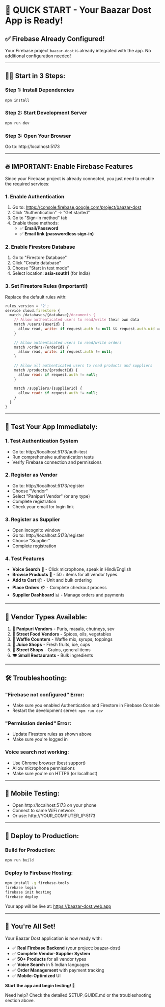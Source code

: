 # 🚀 QUICK START - Your Baazar Dost App is Ready!

## ✅ Firebase Already Configured!
Your Firebase project `baazar-dost` is already integrated with the app. No additional configuration needed!

---

## 🏃‍♂️ Start in 3 Steps:

### **Step 1: Install Dependencies**
```bash
npm install
```

### **Step 2: Start Development Server**
```bash
npm run dev
```

### **Step 3: Open Your Browser**
Go to: http://localhost:5173

---

## 🔥 **IMPORTANT: Enable Firebase Features**

Since your Firebase project is already connected, you just need to enable the required services:

### **1. Enable Authentication**
1. Go to: https://console.firebase.google.com/project/baazar-dost
2. Click "Authentication" → "Get started"
3. Go to "Sign-in method" tab
4. Enable these methods:
   - ✅ **Email/Password**
   - ✅ **Email link (passwordless sign-in)**

### **2. Enable Firestore Database**
1. Go to "Firestore Database"
2. Click "Create database"
3. Choose "Start in test mode"
4. Select location: **asia-south1** (for India)

### **3. Set Firestore Rules (Important!)**
Replace the default rules with:
```javascript
rules_version = '2';
service cloud.firestore {
  match /databases/{database}/documents {
    // Allow authenticated users to read/write their own data
    match /users/{userId} {
      allow read, write: if request.auth != null && request.auth.uid == userId;
    }
    
    // Allow authenticated users to read/write orders
    match /orders/{orderId} {
      allow read, write: if request.auth != null;
    }
    
    // Allow all authenticated users to read products and suppliers
    match /products/{productId} {
      allow read: if request.auth != null;
    }
    
    match /suppliers/{supplierId} {
      allow read: if request.auth != null;
    }
  }
}
```

---

## 🎯 **Test Your App Immediately:**

### **1. Test Authentication System**
- Go to: http://localhost:5173/auth-test
- Run comprehensive authentication tests
- Verify Firebase connection and permissions

### **2. Register as Vendor**
- Go to: http://localhost:5173/register
- Choose "Vendor"
- Select "Panipuri Vendor" (or any type)
- Complete registration
- Check your email for login link

### **3. Register as Supplier**
- Open incognito window
- Go to: http://localhost:5173/register
- Choose "Supplier"
- Complete registration

### **4. Test Features**
- **Voice Search** 🎤 - Click microphone, speak in Hindi/English
- **Browse Products** 🛒 - 50+ items for all vendor types
- **Add to Cart** 📦 - Unit and bulk ordering
- **Place Orders** 💳 - Complete checkout process
- **Supplier Dashboard** 📊 - Manage orders and payments

---

## 🏪 **Vendor Types Available:**

1. **🥟 Panipuri Vendors** - Puris, masala, chutneys, sev
2. **🍛 Street Food Vendors** - Spices, oils, vegetables
3. **🧇 Waffle Counters** - Waffle mix, syrups, toppings
4. **🥤 Juice Shops** - Fresh fruits, ice, cups
5. **🏪 Street Shops** - Grains, general items
6. **🍽️ Small Restaurants** - Bulk ingredients

---

## 🛠️ **Troubleshooting:**

### **"Firebase not configured" Error:**
- Make sure you enabled Authentication and Firestore in Firebase Console
- Restart the development server: `npm run dev`

### **"Permission denied" Error:**
- Update Firestore rules as shown above
- Make sure you're logged in

### **Voice search not working:**
- Use Chrome browser (best support)
- Allow microphone permissions
- Make sure you're on HTTPS (or localhost)

---

## 📱 **Mobile Testing:**
- Open http://localhost:5173 on your phone
- Connect to same WiFi network
- Or use: http://YOUR_COMPUTER_IP:5173

---

## 🚀 **Deploy to Production:**

### **Build for Production:**
```bash
npm run build
```

### **Deploy to Firebase Hosting:**
```bash
npm install -g firebase-tools
firebase login
firebase init hosting
firebase deploy
```

Your app will be live at: https://baazar-dost.web.app

---

## 🎉 **You're All Set!**

Your Baazar Dost application is now ready with:
- ✅ **Real Firebase Backend** (your project: baazar-dost)
- ✅ **Complete Vendor-Supplier System**
- ✅ **50+ Products** for all vendor types
- ✅ **Voice Search** in 5 Indian languages
- ✅ **Order Management** with payment tracking
- ✅ **Mobile-Optimized** UI

**Start the app and begin testing! 🚀**

Need help? Check the detailed SETUP_GUIDE.md or the troubleshooting section above.
